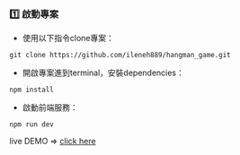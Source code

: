 ### 1️⃣ 啟動專案 
- 使用以下指令clone專案：
```
git clone https://github.com/ileneh889/hangman_game.git
```
- 開啟專案進到terminal，安裝dependencies：
```
npm install
```
- 啟動前端服務：
```
npm run dev
```


live DEMO => [click here](https://hangman-assembly.netlify.app/)
